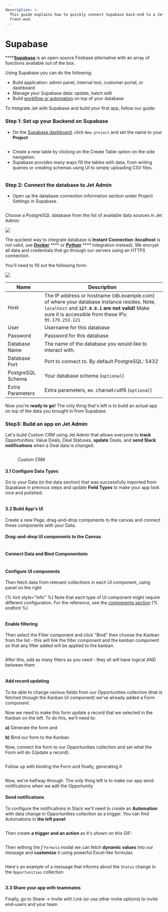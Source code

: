 ```yaml
---
description: >-
  This guide explains how to quickly connect Supabase back-end to a Jet Admin
  front-end.
---
```


# Supabase

****[**Supabase**](https://supabase.com/) is an open-source Firebase alternative with an array of functions available out of the box.&#x20;

Using Supabase you can do the following:

* Build application: admin panel, internal tool, customer portal, or dashboard
* Manage your Supabase data: update, batch edit
* Build [workflow or automation](../workflow/) on top of your database

To Integrate Jet with Supabase and build your first app, follow our guide:

### Step 1: Set up your Backend on Supabase <a href="#step-1-set-up-your-backend-on-supabase" id="step-1-set-up-your-backend-on-supabase"></a>

* On the [Supabase dashboard](https://app.supabase.com/), click `New project` and set the name to your **Project**

<figure><img src="../../.gitbook/assets/create-project-supabase-01-4d5930cd172cfc466c97c604b3e1e135.png" alt=""><figcaption></figcaption></figure>

* Create a new table by clicking on the Create Table option on the side navigation.
* Supabase provides many ways fill the tables with data, from writing queries or creating schemas using UI to simply uploading CSV files.&#x20;

<figure><img src="../../.gitbook/assets/create-table-supabase-02-28784eb3dee81672533685563971e45b.png" alt=""><figcaption></figcaption></figure>

### Step 2: Connect the database to Jet Admin <a href="#step-2-connect-the-database-to-appsmith" id="step-2-connect-the-database-to-appsmith"></a>

* Open up the database connection information section under Project Settings in Supabase.

<figure><img src="../../.gitbook/assets/supabase.jpg" alt=""><figcaption></figcaption></figure>

Choose a PostgreSQL database from the list of available data sources in Jet Admin:

![](<../../.gitbook/assets/image (816).png>)

The quickest way to integrate database is **Instant Connection** (**localhost** is not valid, use [**Docker**](postgresql-integration/docker-installation.md) **** or [**Python**](postgresql-integration/python-app-installation.md) **** integration instead). We encrypt all data and credentials that go through our servers using an HTTPS connection.

You'll need to fill out the following form:

![](<../../.gitbook/assets/image (818).png>)

| Name               | Description                                                                                                                                                                                           |
| ------------------ | ----------------------------------------------------------------------------------------------------------------------------------------------------------------------------------------------------- |
| Host               | The IP address or hostname (db.example.com) of where your database instance resides. Note, `localhost` and **`127.0.0.1` are not valid!** Make sure it is accessible from these IPs: `95.179.253.121` |
| User               | Username for this database                                                                                                                                                                            |
| Password           | Password for this database                                                                                                                                                                            |
| Database Name      | The name of the database you would like to interact with.                                                                                                                                             |
| Database Port      | Port to connect to. By default PostgreSQL: 5432                                                                                                                                                       |
| PostgreSQL Schema  | Your database schema (`optional`)                                                                                                                                                                     |
| Extra Parameters   | Extra parameters, ex. charset=utf8 (`optional`)                                                                                                                                                       |

Now you're **ready to go!** The only thing that's left is to build an actual app on top of the data you brought in from Supabase

### Step3: Build an app on Jet Admin

Let's build Custom CRM using Jet Admin that allows everyone to **track** Opportunities: Value Deals, Deal Statuses, **update** Deals, and **send Slack notifications** when a Deal data is changed.

<figure><img src="../../.gitbook/assets/OpportunityDashboard.png" alt=""><figcaption><p>Custom CRM</p></figcaption></figure>

#### 3.1 Configure Data Types

Go to your Data (in the data section) that was successfully imported from Supabase in previous steps and update **Field Types** to make your app look nice and polished.&#x20;

<figure><img src="../../.gitbook/assets/table1.jpg" alt=""><figcaption></figcaption></figure>

#### 3.2 Build App's UI

Create a new Page, drag-and-drop components to the canvas and connect these components with your Data.

#### Drag-and-drop UI components to the Canvas

<figure><img src="../../.gitbook/assets/zsrxhdcsr.gif" alt=""><figcaption></figcaption></figure>

#### Connect Data and Bind Componentsim

<figure><img src="../../.gitbook/assets/xfkcj.gif" alt=""><figcaption></figcaption></figure>

#### Configure UI components

Then fetch data from relevant collections in each UI component, using panel on the right

{% hint style="info" %}
Note that each type of UI component might require different configuration. For the reference, see the [components section](../components/)
{% endhint %}

<figure><img src="../../.gitbook/assets/dxhtcfty.JPG" alt=""><figcaption></figcaption></figure>

#### Enable filtering

Then select the Filter component and click "Bind" then choose the Kanban from the list - this will link the filter component and the kanban component so that any filter added will be applied to the kanban.

<figure><img src="../../.gitbook/assets/dtxjfgy.JPG" alt=""><figcaption></figcaption></figure>

After this, add as many filters as you need - they all will have logical AND between them

<figure><img src="../../.gitbook/assets/Screenshot (203).png" alt=""><figcaption></figcaption></figure>

#### Add record updating

To be able to change various fields from our Opportunities collection (that is fetched through the Kanban UI component) we've already added a Form component.

Now we need to make this form update a record that we selected in the Kanban on the left. To do this, we'll need to:&#x20;

**a)** Generate the form and&#x20;

**b)** Bind our form to the Kanban

Now, connect the form to our Opportunities collection and set what the Form will do (Update a record):

<figure><img src="../../.gitbook/assets/dxtjcvy.gif" alt=""><figcaption></figcaption></figure>

Follow up with binding the Form and finally, generating it

<figure><img src="../../.gitbook/assets/zxjncvgybu.gif" alt=""><figcaption></figcaption></figure>

Now, we're halfway through. The only thing left is to make our app send notifications when we adit the Opportunity

#### Send notifications

To configure the notifications in Slack we'll need to create an **Automation** with data change in Opportunities collection as a trigger. You can find Automations in **the left panel**:

<figure><img src="../../.gitbook/assets/Screenshot (205).png" alt=""><figcaption></figcaption></figure>

Then create **a trigger and an action** as it's shown on this GIF:

<figure><img src="../../.gitbook/assets/gkvu78.gif" alt=""><figcaption></figcaption></figure>

Then withing the _f_ `Formula` modal we can fetch **dynamic values** into our message and **customize** it using powerful Excel-like formulas

<figure><img src="../../.gitbook/assets/Screenshot (204).png" alt=""><figcaption></figcaption></figure>

Here's an example of a message that informs about the `Status` change in the `Opportunities` collection&#x20;

<figure><img src="../../.gitbook/assets/fxjchf.JPG" alt=""><figcaption></figcaption></figure>

#### 3.3 Share your app with teammates

Finally, go to Share -> Invite with Link (or use other invite options) to invite end-users and your team

<figure><img src="../../.gitbook/assets/szrhxdcgt5.gif" alt=""><figcaption></figcaption></figure>

